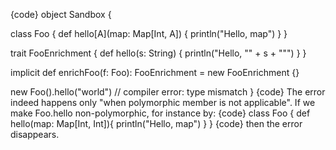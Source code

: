 {code}
object Sandbox {

  class Foo {
    def hello[A](map: Map[Int, A]) { println("Hello, map") }
  }

  trait FooEnrichment {
    def hello(s: String) { println("Hello, \"" + s + "\"") }
  }

  implicit def enrichFoo(f: Foo): FooEnrichment = new FooEnrichment {}

  new Foo().hello("world") // compiler error: type mismatch
}
{code}
The error indeed happens only "when polymorphic member is not applicable". If we make Foo.hello non-polymorphic, for instance by:
{code}
class Foo {
  def hello(map: Map[Int, Int]){ println("Hello, map") }
}
{code}
then the error disappears.
